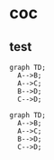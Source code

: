 # coc

## test

```mermaid
graph TD;
  A-->B;
  A-->C;
  B-->D;
  C-->D;
```

```mermaid
graph TD;
  A-->B;
  A-->C;
  B-->D;
  C-->D;
